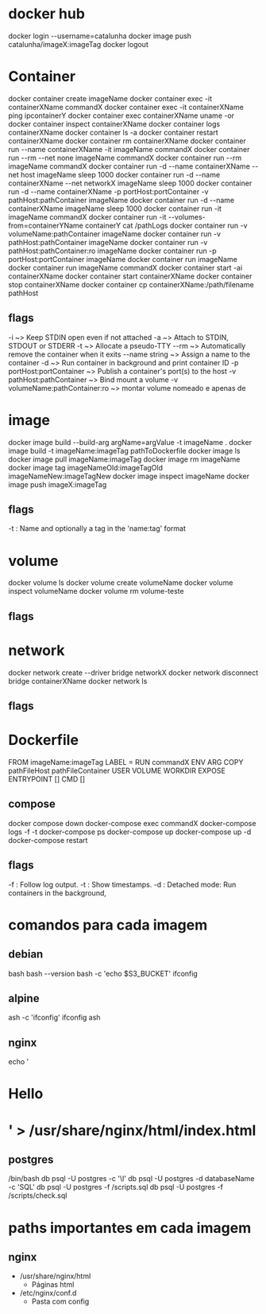 # docker hub
docker login --username=catalunha
docker image push catalunha/imageX:imageTag
docker logout

# Container
docker container create imageName
docker container exec -it containerXName commandX
docker container exec -it containerXName ping ipcontainerY
docker container exec containerXName uname -or
docker container inspect containerXName
docker container logs containerXName
docker container ls -a
docker container restart containerXName
docker container rm containerXName
docker container run --name containerXName -it imageName commandX
docker container run --rm --net none imageName commandX
docker container run --rm imageName commandX
docker container run -d --name containerXName --net host imageName sleep 1000
docker container run -d --name containerXName --net networkX imageName sleep 1000
docker container run -d --name containerXName -p portHost:portContainer -v pathHost:pathContainer imageName
docker container run -d --name containerXName imageName sleep 1000
docker container run -it  imageName commandX
docker container run -it --volumes-from=containerYName containerY cat /pathLogs
docker container run -v volumeName:pathContainer imageName
docker container run -v pathHost:pathContainer imageName
docker container run -v pathHost:pathContainer:ro imageName
docker container run -p portHost:portContainer imageName
docker container run imageName
docker container run imageName commandX
docker container start -ai containerXName
docker container start containerXName
docker container stop containerXName
docker container cp containerXName:/path/filename pathHost

## flags
-i ~> Keep STDIN open even if not attached
-a ~> Attach to STDIN, STDOUT or STDERR
-t ~> Allocate a pseudo-TTY
--rm ~> Automatically remove the container when it exits
--name string ~> Assign a name to the container
-d ~> Run container in background and print container ID
-p portHost:portContainer ~> Publish a container's port(s) to the host
-v pathHost:pathContainer ~> Bind mount a volume
-v volumeName:pathContainer:ro ~> montar volume nomeado e apenas de 

# image
docker image build --build-arg argName=argValue -t imageName .
docker image build -t imageName:imageTag pathToDockerfile
docker image ls
docker image pull imageName:imageTag
docker image rm imageName
docker image tag imageNameOld:imageTagOld imageNameNew:imageTagNew
docker image inspect imageName
docker image push imageX:imageTag


## flags
-t : Name and optionally a tag in the 'name:tag' format


# volume
docker volume ls
docker volume create volumeName
docker volume inspect volumeName
docker volume rm volume-teste

## flags

# network
docker network create --driver bridge networkX
docker network disconnect bridge containerXName
docker network ls

## flags
# Dockerfile
FROM imageName:imageTag
LABEL <key>=<value>
RUN commandX
ENV
ARG
COPY pathFileHost pathFileContainer
USER
VOLUME
WORKDIR 
EXPOSE
ENTRYPOINT []
CMD []

## compose
docker compose down
docker-compose exec commandX
docker-compose logs -f -t
docker-compose ps
docker-compose up
docker-compose up -d
docker-compose restart

## flags
-f : Follow log output.
-t : Show timestamps.
-d : Detached mode: Run containers in the background,


# comandos para cada imagem

## debian
bash
bash --version
bash -c 'echo $S3_BUCKET'
ifconfig

## alpine
ash -c 'ifconfig'
ifconfig
ash

## nginx
echo '<h1>Hello<h1>' > /usr/share/nginx/html/index.html

## postgres
/bin/bash
db psql -U postgres -c '\l'
db psql -U postgres -d databaseName -c 'SQL'
db psql -U postgres -f /scripts.sql
db psql -U postgres -f /scripts/check.sql

# paths importantes em cada imagem
## nginx
* /usr/share/nginx/html
  * Páginas html
* /etc/nginx/conf.d
  * Pasta com config 
